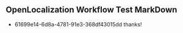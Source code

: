 ## OpenLocalization Workflow Test MarkDown
* 61699e14-6d8a-4781-91e3-368df43015dd thanks!

<!--HONumber=Jul16_HO4-->



